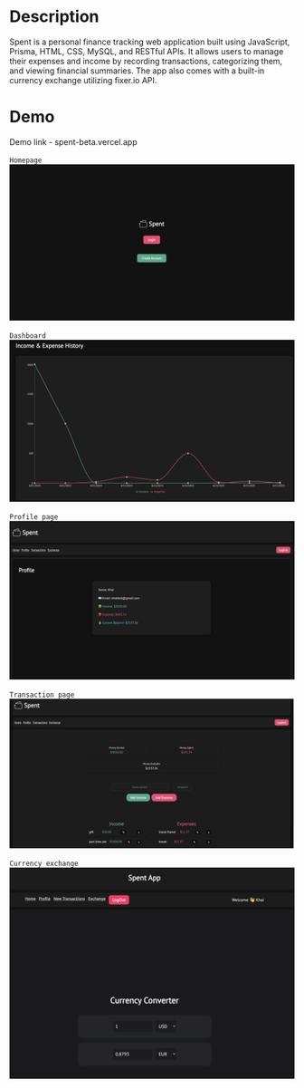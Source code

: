 # Description
Spent is a personal finance tracking web application built using JavaScript, Prisma, HTML, CSS, MySQL, and RESTful APIs. It allows users to manage their expenses and income by recording transactions, categorizing them, and viewing financial summaries. The app also comes with a built-in currency exchange utilizing fixer.io API.

# Demo 
Demo link - spent-beta.vercel.app

`Homepage`
<img src="assets/homepage.png" alt="Homepage">


`Dashboard`
<img src="assets/dashboard.png" alt="Dashboard">


`Profile page`
<img src="assets/profile.png" alt="Profile">


`Transaction page`
<img src="assets/transasction.png" alt="Transaction">

`Currency exchange`
<img src="assets/exchange.png" alt="Exchange">



